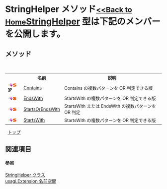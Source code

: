 # StringHelper メソッド<small>[<<Back to Home](https://github.com/usagi/usagi.cs/blob/master/Help/Home.md)</small><a href="T_usagi_Extension_StringHelper.md">StringHelper</a> 型は下記のメンバーを公開します。


## メソッド
&nbsp;<table><tr><th></th><th>名前</th><th>説明</th></tr><tr><td>![Public メソッド](media/pubmethod.gif "Public メソッド")![静的メンバー](media/static.gif "静的メンバー")![Code example](media/CodeExample.png "Code example")</td><td><a href="M_usagi_Extension_StringHelper_Contains.md">Contains</a></td><td>
Contains の複数パターンを OR 判定できる版</td></tr><tr><td>![Public メソッド](media/pubmethod.gif "Public メソッド")![静的メンバー](media/static.gif "静的メンバー")</td><td><a href="M_usagi_Extension_StringHelper_EndsWith.md">EndsWith</a></td><td>
StartsWith の複数パターンを OR 判定できる版</td></tr><tr><td>![Public メソッド](media/pubmethod.gif "Public メソッド")![静的メンバー](media/static.gif "静的メンバー")</td><td><a href="M_usagi_Extension_StringHelper_StartsOrEndsWith.md">StartsOrEndsWith</a></td><td>
StartsWith または EndsWith の複数パターンを OR 判定</td></tr><tr><td>![Public メソッド](media/pubmethod.gif "Public メソッド")![静的メンバー](media/static.gif "静的メンバー")</td><td><a href="M_usagi_Extension_StringHelper_StartsWith.md">StartsWith</a></td><td>
StartsWith の複数パターンを OR 判定できる版</td></tr></table>&nbsp;
<a href="#stringhelper-メソッド">トップ</a>

## 関連項目


#### 参照
<a href="T_usagi_Extension_StringHelper.md">StringHelper クラス</a><br /><a href="N_usagi_Extension.md">usagi.Extension 名前空間</a><br />